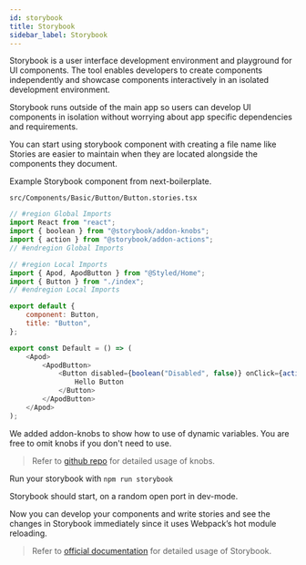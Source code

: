 ```yaml
---
id: storybook
title: Storybook
sidebar_label: Storybook
---
```


Storybook is a user interface development environment and playground for UI components. The tool enables developers to create components independently and showcase components interactively in an isolated development environment.

Storybook runs outside of the main app so users can develop UI components in isolation without worrying about app specific dependencies and requirements.

You can start using storybook component with creating a file name like
Stories are easier to maintain when they are located alongside the components they document.

Example Storybook component from next-boilerplate.

`src/Components/Basic/Button/Button.stories.tsx`

```js
// #region Global Imports
import React from "react";
import { boolean } from "@storybook/addon-knobs";
import { action } from "@storybook/addon-actions";
// #endregion Global Imports

// #region Local Imports
import { Apod, ApodButton } from "@Styled/Home";
import { Button } from "./index";
// #endregion Local Imports

export default {
    component: Button,
    title: "Button",
};

export const Default = () => (
    <Apod>
        <ApodButton>
            <Button disabled={boolean("Disabled", false)} onClick={action("button-click")}>
                Hello Button
            </Button>
        </ApodButton>
    </Apod>
);
```

We added addon-knobs to show how to use of dynamic variables. You are free to omit knobs if you don't need to use.

> Refer to [github repo](https://github.com/storybookjs/storybook/tree/master/addons/knobs) for detailed usage of knobs.

Run your storybook with
`npm run storybook`

Storybook should start, on a random open port in dev-mode.

Now you can develop your components and write stories and see the changes in Storybook immediately since it uses Webpack’s hot module reloading.

> Refer to [official documentation](https://https://storybook.js.org) for detailed usage of Storybook.
